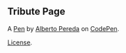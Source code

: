Tribute Page
------------


A [Pen](https://codepen.io/kingofperu/pen/vYKKjLL) by [Alberto Pereda](https://codepen.io/kingofperu) on [CodePen](https://codepen.io).

[License](https://codepen.io/kingofperu/pen/vYKKjLL/license).